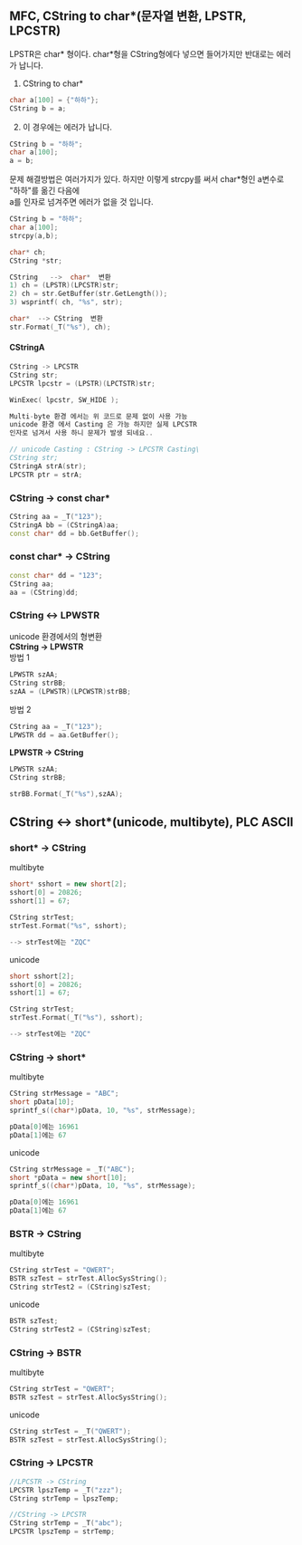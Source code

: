 
## MFC, CString to char*(문자열 변환, LPSTR, LPCSTR)
LPSTR은  char* 형이다. char*형을 CString형에다 넣으면 들어가지만 반대로는 에러가 납니다.

1. CString to char* 
```c
char a[100] = {"하하"};
CString b = a;
```
2. 이 경우에는 에러가 납니다.
```c
CString b = "하하";
char a[100];
a = b;
```
문제 해결방법은 여러가지가 있다. 하지만 이렇게 strcpy를 써서 char*형인 a변수로 "하하"를 옮긴 다음에   
a를 인자로 넘겨주면 에러가 없을 것 입니다.
```c
CString b = "하하";
char a[100];
strcpy(a,b);
```

```c++
char* ch;
CString *str;

CString   -->  char*  변환
1) ch = (LPSTR)(LPCSTR)str;
2) ch = str.GetBuffer(str.GetLength());
3) wsprintf( ch, "%s", str);

char*  --> CString  변환
str.Format(_T("%s"), ch);

```

####  CStringA 
```c
CString -> LPCSTR
CString str;
LPCSTR lpcstr = (LPSTR)(LPCTSTR)str;

WinExec( lpcstr, SW_HIDE );

Multi-byte 환경 에서는 위 코드로 문제 없이 사용 가능 
unicode 환경 에서 Casting 은 가능 하지만 실제 LPCSTR
인자로 넘겨서 사용 하니 문제가 발생 되네요..

// unicode Casting : CString -> LPCSTR Casting\
CString str;
CStringA strA(str);
LPCSTR ptr = strA;

```


### CString -> const char*
```c++
CString aa = _T("123");
CStringA bb = (CStringA)aa;
const char* dd = bb.GetBuffer();
```

### const char* -> CString 
```c++
const char* dd = "123";
CString aa;
aa = (CString)dd;
```

### CString <-> LPWSTR
unicode 환경에서의 형변환  
**CString -> LPWSTR**  
방법 1  
```c++
LPWSTR szAA;
CString strBB;
szAA = (LPWSTR)(LPCWSTR)strBB;
```
방법 2  
```c++
CString aa = _T("123");
LPWSTR dd = aa.GetBuffer();
```
**LPWSTR -> CString**   
```c++
LPWSTR szAA;
CString strBB;

strBB.Format(_T("%s"),szAA);
```

## CString <-> short*(unicode, multibyte), PLC ASCII
### short* -> CString
multibyte
```c++
short* sshort = new short[2];
sshort[0] = 20826;
sshort[1] = 67;

CString strTest;
strTest.Format("%s", sshort);

--> strTest에는 "ZQC"
```
unicode
```c++
short sshort[2];
sshort[0] = 20826;
sshort[1] = 67;

CString strTest;
strTest.Format(_T("%s"), sshort);

--> strTest에는 "ZQC"
```
### CString -> short*
multibyte
```c++
CString strMessage = "ABC";
short pData[10];
sprintf_s((char*)pData, 10, "%s", strMessage);

pData[0]에는 16961
pData[1]에는 67
```
unicode
```c++
CString strMessage = _T("ABC");
short *pData = new short[10];
sprintf_s((char*)pData, 10, "%s", strMessage);

pData[0]에는 16961
pData[1]에는 67
```

### BSTR -> CString 
multibyte
```c++
CString strTest = "QWERT";
BSTR szTest = strTest.AllocSysString();
CString strTest2 = (CString)szTest;
```
unicode
```c++
BSTR szTest;
CString strTest2 = (CString)szTest;
```

### CString -> BSTR
multibyte
```c++
CString strTest = "QWERT";
BSTR szTest = strTest.AllocSysString();
```
unicode
```c++
CString strTest = _T("QWERT");
BSTR szTest = strTest.AllocSysString();
```

### CString -> LPCSTR
```c++
//LPCSTR -> CString
LPCSTR lpszTemp = _T("zzz");
CString strTemp = lpszTemp;

//CString -> LPCSTR
CString strTemp = _T("abc");
LPCSTR lpszTemp = strTemp;
```

